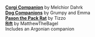 [**Corgi Companion**](https://www.nexusmods.com/morrowind/mods/43985) by Melchior Dahrk  
[**Dog Companions**](http://lovkullen.net/Emma/DOGGY.htm) by Grumpy and Emma  
[**Paxon the Pack Rat**](https://www.nexusmods.com/morrowind/mods/45669) by Tizzo  
[**Rift**](https://www.nexusmods.com/morrowind/mods/44107) by MatthewTheBagel  
Includes an Argonian companion  
